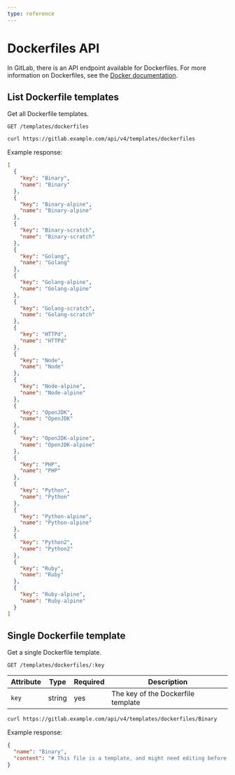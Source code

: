 ```yaml
---
type: reference
---
```


# Dockerfiles API

In GitLab, there is an API endpoint available for Dockerfiles. For more
information on Dockerfiles, see the
[Docker documentation](https://docs.docker.com/engine/reference/builder/).

## List Dockerfile templates

Get all Dockerfile templates.

```
GET /templates/dockerfiles
```

```bash
curl https://gitlab.example.com/api/v4/templates/dockerfiles
```

Example response:

```json
[
  {
    "key": "Binary",
    "name": "Binary"
  },
  {
    "key": "Binary-alpine",
    "name": "Binary-alpine"
  },
  {
    "key": "Binary-scratch",
    "name": "Binary-scratch"
  },
  {
    "key": "Golang",
    "name": "Golang"
  },
  {
    "key": "Golang-alpine",
    "name": "Golang-alpine"
  },
  {
    "key": "Golang-scratch",
    "name": "Golang-scratch"
  },
  {
    "key": "HTTPd",
    "name": "HTTPd"
  },
  {
    "key": "Node",
    "name": "Node"
  },
  {
    "key": "Node-alpine",
    "name": "Node-alpine"
  },
  {
    "key": "OpenJDK",
    "name": "OpenJDK"
  },
  {
    "key": "OpenJDK-alpine",
    "name": "OpenJDK-alpine"
  },
  {
    "key": "PHP",
    "name": "PHP"
  },
  {
    "key": "Python",
    "name": "Python"
  },
  {
    "key": "Python-alpine",
    "name": "Python-alpine"
  },
  {
    "key": "Python2",
    "name": "Python2"
  },
  {
    "key": "Ruby",
    "name": "Ruby"
  },
  {
    "key": "Ruby-alpine",
    "name": "Ruby-alpine"
  }
]
```

## Single Dockerfile template

Get a single Dockerfile template.

```
GET /templates/dockerfiles/:key
```

| Attribute  | Type   | Required | Description |
| ---------- | ------ | -------- | ----------- |
| `key`      | string | yes      | The key of the Dockerfile template |

```bash
curl https://gitlab.example.com/api/v4/templates/dockerfiles/Binary
```

Example response:

```json
{
  "name": "Binary",
  "content": "# This file is a template, and might need editing before it works on your project.\n# This Dockerfile installs a compiled binary into a bare system.\n# You must either commit your compiled binary into source control (not recommended)\n# or build the binary first as part of a CI/CD pipeline.\n\nFROM buildpack-deps:jessie\n\nWORKDIR /usr/local/bin\n\n# Change `app` to whatever your binary is called\nAdd app .\nCMD [\"./app\"]\n"
}
```

<!-- ## Troubleshooting

Include any troubleshooting steps that you can foresee. If you know beforehand what issues
one might have when setting this up, or when something is changed, or on upgrading, it's
important to describe those, too. Think of things that may go wrong and include them here.
This is important to minimize requests for support, and to avoid doc comments with
questions that you know someone might ask.

Each scenario can be a third-level heading, e.g. `### Getting error message X`.
If you have none to add when creating a doc, leave this section in place
but commented out to help encourage others to add to it in the future. -->
